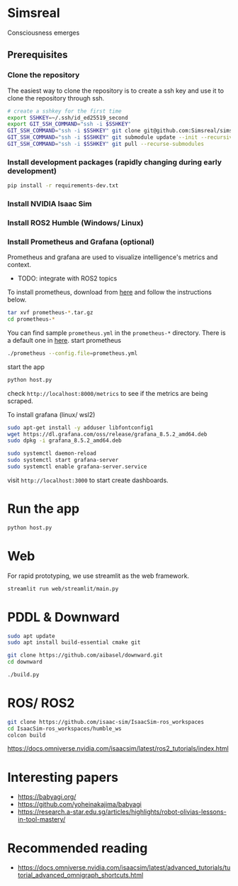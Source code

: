 # Simsreal
Consciousness emerges

## Prerequisites

### Clone the repository
The easiest way to clone the repository is to create a ssh key and use it to clone the repository through ssh.
```bash
# create a sshkey for the first time
export SSHKEY=~/.ssh/id_ed25519_second
export GIT_SSH_COMMAND="ssh -i $SSHKEY"
GIT_SSH_COMMAND="ssh -i $SSHKEY" git clone git@github.com:Simsreal/simsreal.git
GIT_SSH_COMMAND="ssh -i $SSHKEY" git submodule update --init --recursive
GIT_SSH_COMMAND="ssh -i $SSHKEY" git pull --recurse-submodules
```

### Install development packages (rapidly changing during early development)
```bash
pip install -r requirements-dev.txt
```

### Install NVIDIA Isaac Sim

### Install ROS2 Humble (Windows/ Linux)

### Install Prometheus and Grafana (optional)
Prometheus and grafana are used to visualize intelligence's metrics and context.
* TODO: integrate with ROS2 topics

To install prometheus, download from [here](https://prometheus.io/download/) and follow the instructions below.

```bash
tar xvf prometheus-*.tar.gz
cd prometheus-*
```
You can find sample `prometheus.yml` in the `prometheus-*` directory. There is a default one in [here](./testing/prometheus.yml).
start prometheus
```bash
./prometheus --config.file=prometheus.yml
```
start the app
```bash
python host.py
```
check `http://localhost:8000/metrics` to see if the metrics are being scraped.

To install grafana (linux/ wsl2)
```bash
sudo apt-get install -y adduser libfontconfig1
wget https://dl.grafana.com/oss/release/grafana_8.5.2_amd64.deb
sudo dpkg -i grafana_8.5.2_amd64.deb

sudo systemctl daemon-reload
sudo systemctl start grafana-server
sudo systemctl enable grafana-server.service
```

visit `http://localhost:3000` to start create dashboards.

# Run the app
```bash
python host.py
```

# Web
For rapid prototyping, we use streamlit as the web framework.
```bash
streamlit run web/streamlit/main.py
```

# PDDL & Downward
```bash
sudo apt update
sudo apt install build-essential cmake git

git clone https://github.com/aibasel/downward.git
cd downward

./build.py
```


# ROS/ ROS2
```bash
git clone https://github.com/isaac-sim/IsaacSim-ros_workspaces
cd IsaacSim-ros_workspaces/humble_ws
colcon build
```

https://docs.omniverse.nvidia.com/isaacsim/latest/ros2_tutorials/index.html

# Interesting papers
* https://babyagi.org/
* https://github.com/yoheinakajima/babyagi
* https://research.a-star.edu.sg/articles/highlights/robot-olivias-lessons-in-tool-mastery/

# Recommended reading
* https://docs.omniverse.nvidia.com/isaacsim/latest/advanced_tutorials/tutorial_advanced_omnigraph_shortcuts.html
